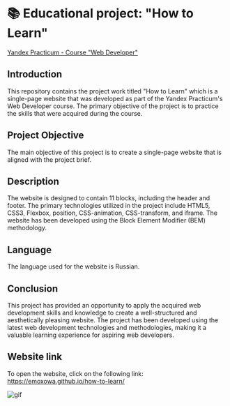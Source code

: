 #  📚 Educational project: "How to Learn" 
[Yandex Practicum - Course "Web Developer"](https://practicum.yandex.ru/web/)

## Introduction
This repository contains the project work titled "How to Learn" which is a single-page website that was developed as part of the Yandex Practicum's Web Developer course. The primary objective of the project is to practice the skills that were acquired during the course.

## Project Objective
The main objective of this project is to create a single-page website that is aligned with the project brief.

## Description
The website is designed to contain 11 blocks, including the header and footer. The primary technologies utilized in the project include HTML5, CSS3, Flexbox, position, CSS-animation, CSS-transform, and iframe. The website has been developed using the Block Element Modifier (BEM) methodology.

## Language
The language used for the website is Russian.

## Conclusion
This project has provided an opportunity to apply the acquired web development skills and knowledge to create a well-structured and aesthetically pleasing website. The project has been developed using the latest web development technologies and methodologies, making it a valuable learning experience for aspiring web developers.

## Website link
To open the website, click on the following link: https://emoxowa.github.io/how-to-learn/

![gif](https://github.com/emoxowa/how-to-learn/blob/main/gif.gif)

